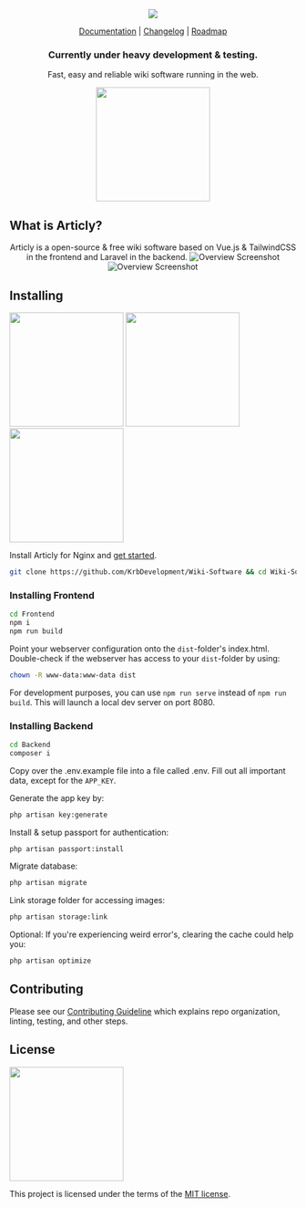 <p align="center">
  <img src="https://i.imgur.com/9kksNkw.png"/>
</p>
<p align="center">
  <a href="https://github.com/KrbDevelopment/Articly-Documentation/wiki">Documentation</a> |
  <a href="https://github.com/KrbDevelopment/Articly-Documentation/wiki/Changelog">Changelog</a> |
  <a href="https://github.com/KrbDevelopment/Articly-Documentation/wiki/Roadmap">Roadmap</a>
</p>


<h3 align="center">
  Currently under heavy development & testing.
</h3>

<p align="center">
  Fast, easy and reliable wiki software running in the web.
</p>

<p align="center">
  <a href="https://github.com/KrbDevelopment">
	<img src="https://i.imgur.com/lk2p7IU.png" width="200" />
  </a>
</p>

## What is Articly?

<p align="center">
Articly is a open-source & free wiki software based on Vue.js & TailwindCSS in the frontend and Laravel in the backend.

<img alt="Overview Screenshot" src="https://i.imgur.com/qvCtJIF.png" />

<img alt="Overview Screenshot" src="https://i.imgur.com/xGl5oOc.png" />
</p>

## Installing

<img src="https://i.imgur.com/HrtcGGA.png" width="200" />
<img src="https://i.imgur.com/K8lWuuc.png" width="200" />
<img src="https://i.imgur.com/bzi2Ckq.png" width="200" />

Install Articly for Nginx and [get started](https://github.com/KrbDevelopment/Articly-Documentation/wiki/Installation).

```bash
git clone https://github.com/KrbDevelopment/Wiki-Software && cd Wiki-Software
```

### Installing Frontend
```bash
cd Frontend
npm i
npm run build
```

Point your webserver configuration onto the `dist`-folder's index.html. Double-check if the webserver has access to your `dist`-folder by using:

```bash 
chown -R www-data:www-data dist
```

For development purposes, you can use `npm run serve` instead of `npm run build`. This will launch a local dev server on port 8080.

### Installing Backend

```bash
cd Backend
composer i
```

Copy over the .env.example file into a file called .env. Fill out all important data, except for the `APP_KEY`.

Generate the app key by:
```bash 
php artisan key:generate
```

Install & setup passport for authentication:
```bash 
php artisan passport:install
```

Migrate database:
```bash 
php artisan migrate
```

Link storage folder for accessing images:
```bash 
php artisan storage:link
```

Optional: If you're experiencing weird error's, clearing the cache could help you:
```bash 
php artisan optimize 
```


## Contributing

Please see our [Contributing Guideline](https://github.com/KrbDevelopment/Articly-Documentation/wiki/Contribution) which explains repo organization, linting, testing, and other steps.

## License

<a href="./LICENSE"><img src="https://i.imgur.com/3dWTkcP.png" width="200" /></a>

This project is licensed under the terms of the [MIT license](/LICENSE).
